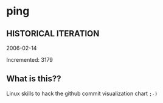 # ping

## HISTORICAL ITERATION
2006-02-14

Incremented: 3179

## What is this?? 
Linux skills to hack the github commit visualization chart `;-)`

